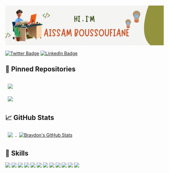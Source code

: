 
![Aissam's GitHub Banner](./assets/banner.png)

[![Twitter Badge](https://img.shields.io/badge/Twitter-Profile-informational?style=flat&logo=twitter&logoColor=white&color=1CA2F1)](https://twitter.com/AissamBsf)
[![LinkedIn Badge](https://img.shields.io/badge/LinkedIn-Profile-informational?style=flat&logo=linkedin&logoColor=white&color=0D76A8)](https://www.linkedin.com/in/aissam-boussoufiane-a72bab1ab/)


## 📌 Pinned Repositories

<a href="https://github.com/Aissam-gif/taskfa">
  <img align="center" style="margin:1rem 0.5rem" src="https://github-readme-stats.vercel.app/api/pin/?username=Aissam-gif&repo=taskfa&title_color=ffffff&text_color=c9cacc&icon_color=4AB197&bg_color=1A2B34" />
</a>

<br>

<a href="https://github.com/Aissam-gif/todoApp-laravel">
  <img align="center" style="margin:0.5rem" src="https://github-readme-stats.vercel.app/api/pin/?username=Aissam-gif&repo=todoApp-laravel&title_color=ffffff&text_color=c9cacc&icon_color=4AB197&bg_color=1A2B34" />
</a>



## &#x1f4c8; GitHub Stats

<a href="https://github.com/Aissam-gif">
  <img align="center" style="margin:0.5rem" src="https://github-readme-stats.vercel.app/api/top-langs/?username=Aissam-gif&hide=html,css&title_color=ffffff&text_color=c9cacc&icon_color=4AB197&bg_color=1A2B34" />
</a>

<a href="https://github.com/Aissam-gif">
  <img align="center" style="margin:0.5rem" src="https://github-readme-stats.vercel.app/api?username=Aissam-gif&show_icons=true&line_height=27&count_private=true&title_color=ffffff&text_color=c9cacc&icon_color=4AB097&bg_color=1A2B34" alt="Braydon's GitHub Stats" />
</a>

## 💼 Skills
![](https://img.shields.io/badge/Code-Angular-informational?style=flat&logo=angular&logoColor=white&color=4AB197)
![](https://img.shields.io/badge/Code-Gatsby-informational?style=flat&logo=gatsby&logoColor=white&color=4AB197)
![](https://img.shields.io/badge/Code-JavaScript-informational?style=flat&logo=JavaScript&logoColor=white&color=4AB197)
![](https://img.shields.io/badge/Code-TypeScript-informational?style=flat&logo=TypeScript&logoColor=white&color=4AB197)
![](https://img.shields.io/badge/Code-Java-informational?style=flat&logo=Java&logoColor=white&color=4AB197)
![](https://img.shields.io/badge/Code-SpringBoot-informational?style=flat&logo=Spring&logoColor=white&color=4AB197)
![](https://img.shields.io/badge/Code-MySQL-informational?style=flat&logo=MySQL&logoColor=white&color=4AB197)
![](https://img.shields.io/badge/Code-FireBase-informational?style=flat&logo=FireBase&logoColor=white&color=4AB197)
![](https://img.shields.io/badge/Code-Android-informational?style=flat&logo=Android&logoColor=white&color=4AB197)
![](https://img.shields.io/badge/Code-Laravel-informational?style=flat&logo=Lavaler&logoColor=white&color=4AB197)
![](https://img.shields.io/badge/Code-Bootstrap-informational?style=flat&logo=Bootstrap&logoColor=white&color=4AB197)
![](https://img.shields.io/badge/Code-C-informational?style=flat&logo=C&logoColor=white&color=4AB197)
